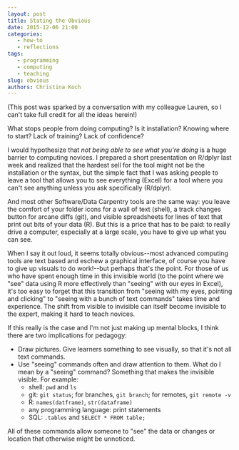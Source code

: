 ```yaml
---
layout: post
title: Stating the Obvious
date: 2015-12-06 21:00
categories: 
   - how-to
   - reflections
tags: 
   - programming
   - computing
   - teaching
slug: obvious
authors: Christina Koch
---
```


(This post was sparked by a conversation with my colleague Lauren, so 
I can't take full credit for all the ideas herein!)  

What stops people from doing computing?  Is it installation?  Knowing 
where to start?  Lack of training?  Lack of confidence?  

I would 
hypothesize that *not being able to see what you're doing* is a huge barrier 
to computing novices.  I prepared a short presentation on R/dplyr 
last week and realized that the hardest sell for the tool might not be 
the installation or the syntax, but the simple fact that I was asking people 
to leave a tool that allows you to see everything (Excel) for a tool where 
you can't see anything unless you ask specifically (R/dplyr).  

And most other Software/Data Carpentry tools are the same way: you leave 
the comfort of your folder icons for a wall of text (shell), a track changes 
button for arcane diffs (git), and visible spreadsheets for lines of text 
that print out bits of your data (R).  But this is a price that has to be paid: 
to really drive a computer, especially at a large
scale, you have to give up what you can see.  

When I say 
it out loud, it seems totally obvious--most advanced computing tools are 
text based and eschew a graphical interface, of course you have to 
give up visuals to do work!--but perhaps that's the point.  For those 
of us who have spent enough time in this invisible world (to the point 
where we "see" data using R more effectively than "seeing" with our 
eyes in Excel), it's too easy to 
forget that this transition from "seeing with my eyes, pointing and 
clicking" to "seeing with 
a bunch of text commands" takes time and experience.  The shift from 
visible to invisible can itself become invisible to the expert, making 
it hard to teach novices.  

If this really is the case and I'm not just making up mental blocks, I think 
there are two implications for pedagogy: 

* Draw pictures.  Give learners something to see visually, so that it's 
not all text commands.  
* Use "seeing" commands often and draw attention to them.  What do I mean by 
a "seeing" command?  Something that makes the invisible visible.  For example: 
	* shell: `pwd` and `ls`
	* git: `git status`; for branches, `git branch`; for remotes, `git remote -v`
	* R: `names(datframe)`, `str(dataframe)`
	* any programming language: print statements
	* SQL: `.tables` and `SELECT * FROM table;`
	
All of these commands allow someone to "see" the data or changes or location that 
otherwise might be unnoticed.  